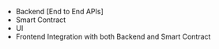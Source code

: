 - Backend [End to End APIs]
- Smart Contract
- UI
- Frontend Integration with both Backend and Smart Contract